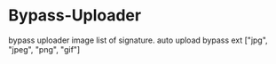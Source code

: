 # Bypass-Uploader
bypass uploader image list of signature. auto upload bypass ext ["jpg", "jpeg", "png", "gif"]

